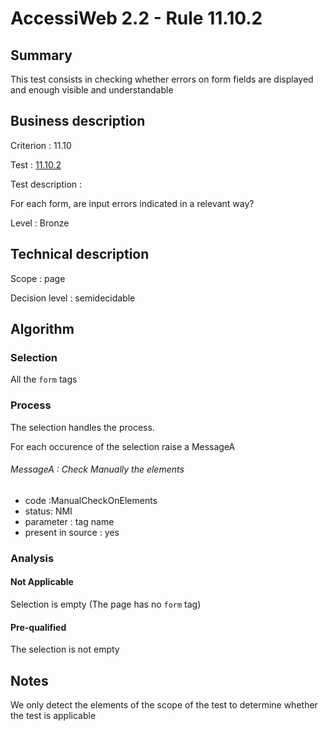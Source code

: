 # AccessiWeb 2.2 - Rule 11.10.2

## Summary

This test consists in checking whether errors on form fields are
displayed and enough visible and understandable

## Business description

Criterion : 11.10

Test : [11.10.2](http://www.accessiweb.org/index.php/accessiweb-22-english-version.html#test-11-10-2)

Test description :

For each form, are input errors indicated in a relevant way?

Level : Bronze

## Technical description

Scope : page

Decision level :
semidecidable

## Algorithm

### Selection

All the `form` tags

### Process

The selection handles the process.

For each occurence of the selection raise a MessageA

###### MessageA : Check Manually the elements

-   code :ManualCheckOnElements
-   status: NMI
-   parameter : tag name
-   present in source : yes

### Analysis

#### Not Applicable

Selection is empty (The page has no `form` tag)

#### Pre-qualified

The selection is not empty

## Notes

We only detect the elements of the scope of the test to determine
whether the test is applicable
